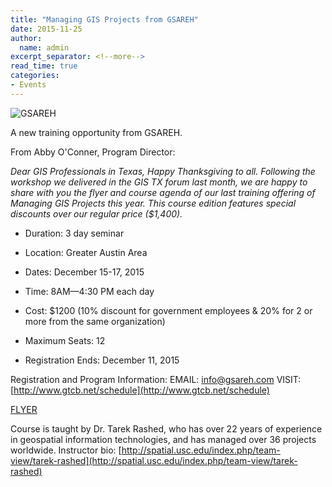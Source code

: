 ```yaml
---
title: "Managing GIS Projects from GSAREH"
date: 2015-11-25
author:
  name: admin
excerpt_separator: <!--more-->
read_time: true
categories:
- Events
---
```

![GSAREH](/prototype2/assets/img/blog/manage.png)

A new training opportunity from GSAREH.
<!--more-->

From Abby O'Conner, Program Director:

*Dear GIS Professionals in Texas,
Happy Thanksgiving to all. Following the workshop we delivered in the GIS TX forum last month, we are happy to share with you the flyer and course agenda of our last training offering of Managing GIS Projects this year. This course edition features special discounts over our regular price ($1,400).*

* Duration: 3 day seminar

* Location: Greater Austin Area

* Dates: December 15-17, 2015

* Time: 8AM—4:30 PM each day

* Cost: $1200  (10% discount for government employees & 20% for 2 or more from the same organization)

* Maximum Seats: 12

* Registration Ends: December 11, 2015

Registration and Program Information: EMAIL: <info@gsareh.com>
VISIT: [http://www.gtcb.net/schedule](http://www.gtcb.net/schedule)

[FLYER](https://drive.google.com/file/d/0B-8TC5jk7KXWaDVBV1IxQUNpMVk/view?usp=sharing)

Course is taught by Dr. Tarek Rashed, who has over 22 years of experience in geospatial information technologies, and has managed over 36 projects worldwide. Instructor bio: [http://spatial.usc.edu/index.php/team-view/tarek-rashed](http://spatial.usc.edu/index.php/team-view/tarek-rashed)
